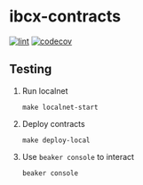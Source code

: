 # ibcx-contracts

[![lint](https://github.com/many-things/ibcx-contracts/actions/workflows/linter.yaml/badge.svg)](https://github.com/many-things/ibcx-contracts/actions/workflows/linter.yaml) [![codecov](https://codecov.io/gh/many-things/ibcx-contracts/branch/main/graph/badge.svg?token=NWZGJ8MBHE)](https://codecov.io/gh/many-things/ibcx-contracts)

## Testing

1. Run localnet

   ```text
   make localnet-start
   ```

2. Deploy contracts

   ```text
   make deploy-local
   ```

3. Use `beaker console` to interact

   ```text
   beaker console
   ```
